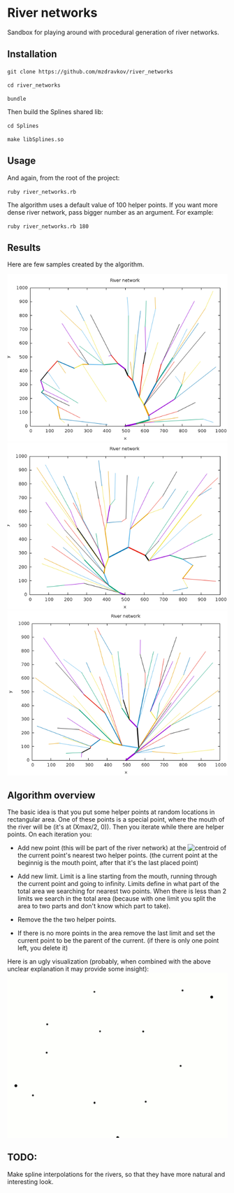# River networks
Sandbox for playing around with procedural generation of river networks.

## Installation

``git clone https://github.com/mzdravkov/river_networks``

``cd river_networks``

``bundle``

Then build the Splines shared lib:

``cd Splines``

``make libSplines.so``

## Usage

And again, from the root of the project:

``ruby river_networks.rb``

The algorithm uses a default value of 100 helper points. If you want more dense river network, pass bigger number as an argument. For example:

``ruby river_networks.rb 180``

## Results
Here are few samples created by the algorithm.

![](misc/1.png)
![](misc/2.png)
![](misc/3.png)

## Algorithm overview
The basic idea is that you put some helper points at random locations in rectangular area. One of these points is a special point, where the mouth of the river will be (it's at (Xmax/2, 0)). Then you iterate while there are helper points. On each iteration you:

* Add new point (this will be part of the river network) at the ![centroid](https://en.wikipedia.org/wiki/Centroid#Of_a_finite_set_of_points) of the current point's nearest two helper points. (the current point at the beginnig is the mouth point, after that it's the last placed point)

* Add new limit. Limit is a line starting from the mouth, running through the current point and going to infinity. Limits define in what part of the total area we searching for nearest two points. When there is less than 2 limits we search in the total area (because with one limit you split the area to two parts and don't know which part to take).

* Remove the the two helper points.

* If there is no more points in the area remove the last limit and set the current point to be the parent of the current. (if there is only one point left, you delete it)

Here is an ugly visualization (probably, when combined with the above unclear explanation it may provide some insight):
![](misc/river_network_generation.gif)

## TODO:
Make spline interpolations for the rivers, so that they have more natural and interesting look.
